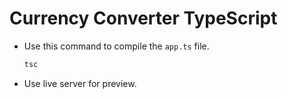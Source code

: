 # Currency Converter TypeScript

- Use this command to compile the `app.ts` file.
  ```bash
  tsc
  ```
- Use live server for preview.
